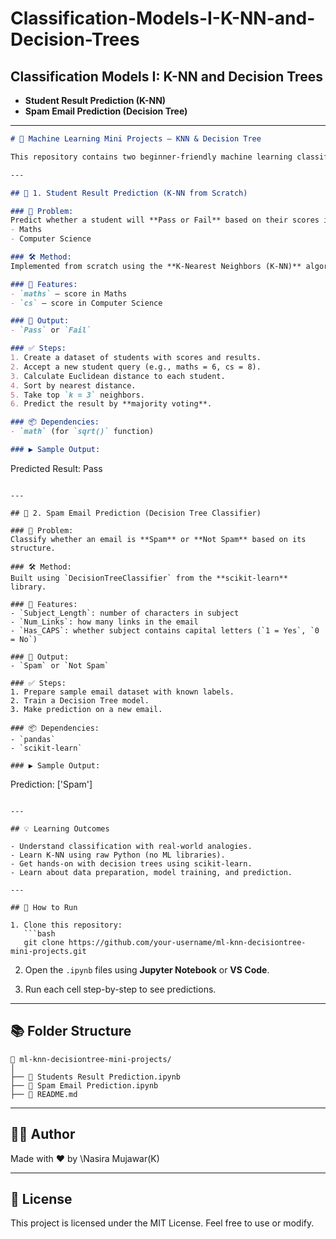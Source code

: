 # Classification-Models-I-K-NN-and-Decision-Trees
Classification Models I: K-NN and Decision Trees
---
* **Student Result Prediction (K-NN)**
* **Spam Email Prediction (Decision Tree)**

---

```markdown
# 🧠 Machine Learning Mini Projects – KNN & Decision Tree

This repository contains two beginner-friendly machine learning classification projects built with **Python** and **scikit-learn**.

---

## 📁 1. Student Result Prediction (K-NN from Scratch)

### 📘 Problem:
Predict whether a student will **Pass or Fail** based on their scores in:
- Maths
- Computer Science

### 🛠 Method:
Implemented from scratch using the **K-Nearest Neighbors (K-NN)** algorithm and the **Euclidean Distance** formula.

### 🧾 Features:
- `maths` – score in Maths
- `cs` – score in Computer Science

### 🎯 Output:
- `Pass` or `Fail`

### ✅ Steps:
1. Create a dataset of students with scores and results.
2. Accept a new student query (e.g., maths = 6, cs = 8).
3. Calculate Euclidean distance to each student.
4. Sort by nearest distance.
5. Take top `k = 3` neighbors.
6. Predict the result by **majority voting**.

### 📦 Dependencies:
- `math` (for `sqrt()` function)

### ▶️ Sample Output:
```

Predicted Result: Pass

```

---

## 📁 2. Spam Email Prediction (Decision Tree Classifier)

### 📘 Problem:
Classify whether an email is **Spam** or **Not Spam** based on its structure.

### 🛠 Method:
Built using `DecisionTreeClassifier` from the **scikit-learn** library.

### 🧾 Features:
- `Subject_Length`: number of characters in subject
- `Num_Links`: how many links in the email
- `Has_CAPS`: whether subject contains capital letters (`1 = Yes`, `0 = No`)

### 🎯 Output:
- `Spam` or `Not Spam`

### ✅ Steps:
1. Prepare sample email dataset with known labels.
2. Train a Decision Tree model.
3. Make prediction on a new email.

### 📦 Dependencies:
- `pandas`
- `scikit-learn`

### ▶️ Sample Output:
```

Prediction: \['Spam']

````

---

## 💡 Learning Outcomes

- Understand classification with real-world analogies.
- Learn K-NN using raw Python (no ML libraries).
- Get hands-on with decision trees using scikit-learn.
- Learn about data preparation, model training, and prediction.

---

## 🚀 How to Run

1. Clone this repository:
   ```bash
   git clone https://github.com/your-username/ml-knn-decisiontree-mini-projects.git
````

2. Open the `.ipynb` files using **Jupyter Notebook** or **VS Code**.

3. Run each cell step-by-step to see predictions.

---

## 📚 Folder Structure

```
📁 ml-knn-decisiontree-mini-projects/
│
├── 📄 Students Result Prediction.ipynb
├── 📄 Spam Email Prediction.ipynb
├── 📄 README.md
```

---

## 👩‍💻 Author

Made with ❤️ by \Nasira Mujawar(K)

---

## 📜 License

This project is licensed under the MIT License. Feel free to use or modify.

```


